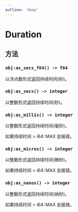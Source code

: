 ```yaml
---
outline: 'deep'
---
```


# Duration

## 方法

### `obj:as_secs_f64() -> f64`

以浮点数形式返回持续时间(秒)。

### `obj:as_secs() -> integer`

以整数形式返回持续时间(秒)。

### `obj:as_millis() -> integer`

以整数形式返回持续时间(毫秒)。

如果持续时间 > i64::MAX 会报错。

### `obj:as_micros() -> integer`

以整数形式返回持续时间(微秒)。

如果持续时间 > i64::MAX 会报错。

### `obj:as_nanos() -> integer`

以整数形式返回持续时间(纳秒)。

如果持续时间 > i64::MAX 会报错。